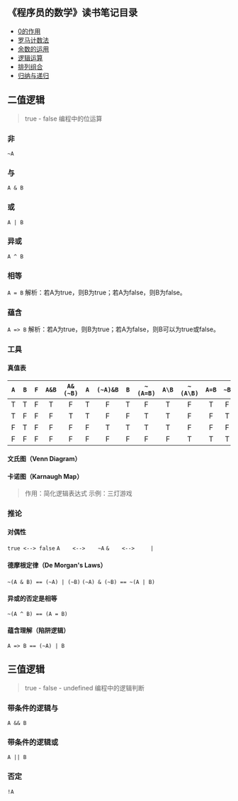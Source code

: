 ## 《程序员的数学》读书笔记目录

- [0的作用](http://www.jianshu.com/p/c386642800cb)
- [罗马计数法](http://www.jianshu.com/p/f2286fac8c36)
- [余数的运用](http://www.jianshu.com/p/a379eb1870e7)
- [逻辑运算](http://www.jianshu.com/p/23d50c142706)
- [排列组合](http://www.jianshu.com/p/491ed19e119e)
- [归纳与递归](http://www.jianshu.com/p/3eb3f4e9179b)

## 二值逻辑

> true - false
> 编程中的位运算

### 非

`~A`

### 与

`A & B`

### 或

`A | B`

### 异或

`A ^ B`

### 相等

`A = B`
解析：若A为true，则B为true；若A为false，则B为false。

### 蕴含

`A => B`
解析：若A为true，则B为true；若A为false，则B可以为true或false。

### 工具

#### 真值表

|`A`|`B`|`F`|`A&B`|`A&(~B)`|`A`|`(~A)&B`|`B`|`~(A=B)`|`A\B`|`~(A\B)`|`A=B`|`~B`|`A\(~B)`|`~A`|`(~A)\B`|`~(A&B)`|`T`|
|:--:|:--:|:--:|:--:|:--:|:--:|:--:|:--:|:--:|:--:|:--:|:--:|:--:|:--:|:--:|:--:|:--:|:--:|
|T|T|F| T | F    |T| F    |T| F    | T | F    | T | F| T    | F| T    | F    | T |
|T|F|F| F | T    |T| F    |F| T    | T | F    | F | T| T    | F| F    | T    | T |
|F|T|F| F | F    |F| T    |T| T    | T | F    | F | F| F    | T| T    | T    | T |
|F|F|F| F | F    |F| F    |F| F    | F | T    | T | T| T    | T| T    | T    | T |

#### 文氏图（Venn Diagram）

#### 卡诺图（Karnaugh Map）

> 作用：简化逻辑表达式
> 示例：三灯游戏

### 推论

#### 对偶性

`true <--> false`
`A    <-->    ~A`
`&    <-->     |`

#### 德摩根定律（De Morgan's Laws）

`~(A & B) == (~A) | (~B)`
`(~A) & (~B) == ~(A | B)`

#### 异或的否定是相等

`~(A ^ B) == (A = B)`

#### 蕴含理解（陷阱逻辑）

`A => B == (~A) | B`

## 三值逻辑

> true - false - undefined
> 编程中的逻辑判断

### 带条件的逻辑与

`A && B`

### 带条件的逻辑或

`A || B`

### 否定

`!A`